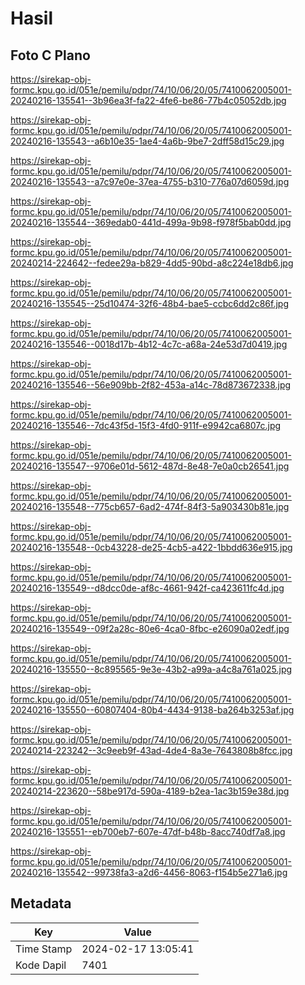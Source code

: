 # Hasil

## Foto C Plano

https://sirekap-obj-formc.kpu.go.id/051e/pemilu/pdpr/74/10/06/20/05/7410062005001-20240216-135541--3b96ea3f-fa22-4fe6-be86-77b4c05052db.jpg

https://sirekap-obj-formc.kpu.go.id/051e/pemilu/pdpr/74/10/06/20/05/7410062005001-20240216-135543--a6b10e35-1ae4-4a6b-9be7-2dff58d15c29.jpg

https://sirekap-obj-formc.kpu.go.id/051e/pemilu/pdpr/74/10/06/20/05/7410062005001-20240216-135543--a7c97e0e-37ea-4755-b310-776a07d6059d.jpg

https://sirekap-obj-formc.kpu.go.id/051e/pemilu/pdpr/74/10/06/20/05/7410062005001-20240216-135544--369edab0-441d-499a-9b98-f978f5bab0dd.jpg

https://sirekap-obj-formc.kpu.go.id/051e/pemilu/pdpr/74/10/06/20/05/7410062005001-20240214-224642--fedee29a-b829-4dd5-90bd-a8c224e18db6.jpg

https://sirekap-obj-formc.kpu.go.id/051e/pemilu/pdpr/74/10/06/20/05/7410062005001-20240216-135545--25d10474-32f6-48b4-bae5-ccbc6dd2c86f.jpg

https://sirekap-obj-formc.kpu.go.id/051e/pemilu/pdpr/74/10/06/20/05/7410062005001-20240216-135546--0018d17b-4b12-4c7c-a68a-24e53d7d0419.jpg

https://sirekap-obj-formc.kpu.go.id/051e/pemilu/pdpr/74/10/06/20/05/7410062005001-20240216-135546--56e909bb-2f82-453a-a14c-78d873672338.jpg

https://sirekap-obj-formc.kpu.go.id/051e/pemilu/pdpr/74/10/06/20/05/7410062005001-20240216-135546--7dc43f5d-15f3-4fd0-911f-e9942ca6807c.jpg

https://sirekap-obj-formc.kpu.go.id/051e/pemilu/pdpr/74/10/06/20/05/7410062005001-20240216-135547--9706e01d-5612-487d-8e48-7e0a0cb26541.jpg

https://sirekap-obj-formc.kpu.go.id/051e/pemilu/pdpr/74/10/06/20/05/7410062005001-20240216-135548--775cb657-6ad2-474f-84f3-5a903430b81e.jpg

https://sirekap-obj-formc.kpu.go.id/051e/pemilu/pdpr/74/10/06/20/05/7410062005001-20240216-135548--0cb43228-de25-4cb5-a422-1bbdd636e915.jpg

https://sirekap-obj-formc.kpu.go.id/051e/pemilu/pdpr/74/10/06/20/05/7410062005001-20240216-135549--d8dcc0de-af8c-4661-942f-ca423611fc4d.jpg

https://sirekap-obj-formc.kpu.go.id/051e/pemilu/pdpr/74/10/06/20/05/7410062005001-20240216-135549--09f2a28c-80e6-4ca0-8fbc-e26090a02edf.jpg

https://sirekap-obj-formc.kpu.go.id/051e/pemilu/pdpr/74/10/06/20/05/7410062005001-20240216-135550--8c895565-9e3e-43b2-a99a-a4c8a761a025.jpg

https://sirekap-obj-formc.kpu.go.id/051e/pemilu/pdpr/74/10/06/20/05/7410062005001-20240216-135550--60807404-80b4-4434-9138-ba264b3253af.jpg

https://sirekap-obj-formc.kpu.go.id/051e/pemilu/pdpr/74/10/06/20/05/7410062005001-20240214-223242--3c9eeb9f-43ad-4de4-8a3e-7643808b8fcc.jpg

https://sirekap-obj-formc.kpu.go.id/051e/pemilu/pdpr/74/10/06/20/05/7410062005001-20240214-223620--58be917d-590a-4189-b2ea-1ac3b159e38d.jpg

https://sirekap-obj-formc.kpu.go.id/051e/pemilu/pdpr/74/10/06/20/05/7410062005001-20240216-135551--eb700eb7-607e-47df-b48b-8acc740df7a8.jpg

https://sirekap-obj-formc.kpu.go.id/051e/pemilu/pdpr/74/10/06/20/05/7410062005001-20240216-135542--99738fa3-a2d6-4456-8063-f154b5e271a6.jpg


## Metadata

| Key        | Value               |
| ---------- | ------------------- |
| Time Stamp | 2024-02-17 13:05:41 |
| Kode Dapil | 7401                |



